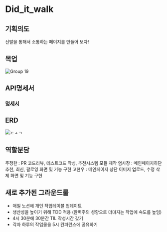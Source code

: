 # Did_it_walk

## 기획의도

신발을 통해서 소통하는 페이지를 만들어 보자!

## 목업

![Group 19](https://user-images.githubusercontent.com/55477835/171785427-153a85d1-6dbf-411c-ab37-464be4b12344.png)


## API명세서

### [명세서](https://www.notion.so/yogaboy/4ded08ffc2a04ed99fd856fa3852c4bd?v=65e3d4b56fb642cf9e1e110bb061be6a)

## ERD

![ㄷㅅㄱ](https://user-images.githubusercontent.com/55477835/171785683-68178d25-8966-44f1-be64-a03c80c7a576.png)

## 역할분담 

주정한 : PR 코드리뷰, 테스트코드 작성, 추천시스템 모듈 제작
염사장 : 메인페이지하단 추천, 최신, 팔로잉 화면 및 기능 구현
고현우 : 메인페이지 상단 이미지 업로드, 수정 삭제 화면 및 기능 구현

## 새로 추가된 그라운드룰

- 매일 노션에 개인 작업테이블 업데이트
- 생산성을 높이기 위해 TDD 적용 (완벽주의 성향으로 더뎌지는 작업에 속도를 높임)
- 4시 30분에 30분간 TIL 작성시간 갖기
- 각자 하루의 작업물을 5시 컨퍼런스에 공유하기
